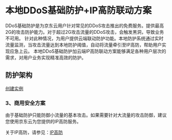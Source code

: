 # 本地DDoS基础防护+IP高防联动方案

DDoS基础防护是为京东云用户针对常见的DDoS攻击推出的免费服务。提供最高2G的攻击防护能力。对于超过2G攻击流量的DDoS攻击，会触发黑洞，导致业务不可用。
针对此种情况，为用户提供云端联动防护功能。本地防护系统通过实时流量监测，当攻击流量达到本地防护阈值，自动将流量牵引至IP高防，帮助用户实现应急上云。
本地DDoS基础防护加云端IP高防联动方案能够满足各种用户层次的需求，对用户业务实现精准高效的防护。

## 防护架构

[创建实例]()

### 3、商用安全方案

由于基础防护只能防御小流量的基本攻击。如果需要针对大流量的攻击防御，建议您使用京东云为您提供的IP高防服务。

关于IP高防，请参见：[IP高防](https://ip-anti-console.jdcloud.com/instancelist)
